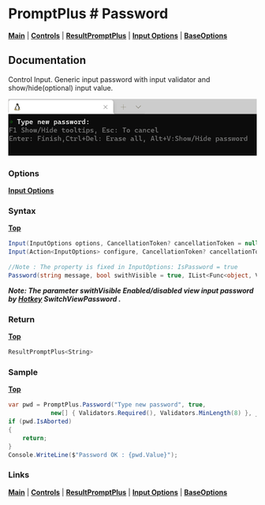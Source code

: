 # PromptPlus # Password
[**Main**](index.md#help) | 
[**Controls**](index.md#apis) |
[**ResultPromptPlus**](resultpromptplus) |
[**Input Options**](inputoptions) |
[**BaseOptions**](baseoptions)

## Documentation
Control Input. Generic input password with input validator and show/hide(optional) input value.

![](./images/Password.gif)

### Options

[**Input Options**](inputoptions)

### Syntax
[**Top**](#promptplus--password)

```csharp
Input(InputOptions options, CancellationToken? cancellationToken = null)
Input(Action<InputOptions> configure, CancellationToken? cancellationToken = null)
```

```csharp
//Note : The property is fixed in InputOptions: IsPassword = true
Password(string message, bool swithVisible = true, IList<Func<object, ValidationResult>> validators = null, CancellationToken? cancellationToken = null)
```
**_Note: The parameter swithVisible Enabled/disabled view input password by [Hotkey](index.md#hotkeys) SwitchViewPassword ._**

### Return
[**Top**](#promptplus--password)

```csharp
ResultPromptPlus<String>
```

### Sample
[**Top**](#promptplus--password)

```csharp
var pwd = PromptPlus.Password("Type new password", true, 
            new[] { Validators.Required(), Validators.MinLength(8) }, _stopApp);
if (pwd.IsAborted)
{
    return;
}
Console.WriteLine($"Password OK : {pwd.Value}");
```

### Links
[**Main**](index.md#help) | 
[**Controls**](index.md#apis) |
[**ResultPromptPlus**](resultpromptplus) |
[**Input Options**](inputoptions) |
[**BaseOptions**](baseoptions)

